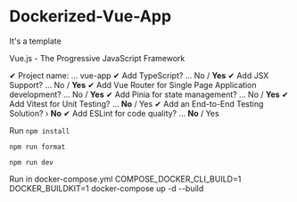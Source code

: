 # Dockerized-Vue-App

It's a template

Vue.js - The Progressive JavaScript Framework

✔ Project name: … vue-app
✔ Add TypeScript? … No / **Yes**
✔ Add JSX Support? … No / **Yes**
✔ Add Vue Router for Single Page Application development? … No / **Yes**
✔ Add Pinia for state management? … No / **Yes**
✔ Add Vitest for Unit Testing? … **No** / Yes
✔ Add an End-to-End Testing Solution? › **No**
✔ Add ESLint for code quality? … **No** / Yes



Run
`npm install`

`npm run format`

`npm run dev`

Run in docker-compose.yml
COMPOSE_DOCKER_CLI_BUILD=1 DOCKER_BUILDKIT=1 docker-compose up -d --build
